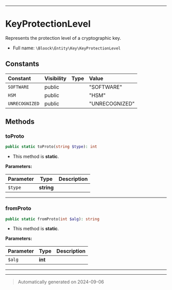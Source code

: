 ***

# KeyProtectionLevel

Represents the protection level of a cryptographic key.



* Full name: `\Bloock\Entity\Key\KeyProtectionLevel`


## Constants

| Constant | Visibility | Type | Value |
|:---------|:-----------|:-----|:------|
|`SOFTWARE`|public| |&quot;SOFTWARE&quot;|
|`HSM`|public| |&quot;HSM&quot;|
|`UNRECOGNIZED`|public| |&quot;UNRECOGNIZED&quot;|


## Methods


### toProto



```php
public static toProto(string $type): int
```



* This method is **static**.




**Parameters:**

| Parameter | Type | Description |
|-----------|------|-------------|
| `$type` | **string** |  |





***

### fromProto



```php
public static fromProto(int $alg): string
```



* This method is **static**.




**Parameters:**

| Parameter | Type | Description |
|-----------|------|-------------|
| `$alg` | **int** |  |





***


***
> Automatically generated on 2024-09-06
